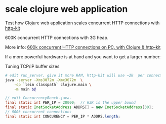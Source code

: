 # scale clojure web application

Test how Clojure web application scales concurrent HTTP connections with [http-kit](https://github.com/http-kit/http-kit)

600K concurrent HTTP connections with 3G heap.

More info: [600k concurrent HTTP connections on PC, with Clojure & http-kit](http://http-kit.org/600k-concurrent-connection-http-kit.html)

If a more powerful hardware is at hand and you want to get a larger number:

Tuning TCP/IP buffer sizes

```sh
# edit run_server. give it more RAM, http-kit will use ~2k  per connection
java -server -Xms3072m -Xmx3072m  \
    -cp `lein classpath` clojure.main \
    -m main $@
```

```java
// edit ConcurrencyBench.java.
final static int PER_IP = 20000;  // 63K is the upper bound
final static InetSocketAddress ADDRS[] = new InetSocketAddress[30];
// 600k concurrent connections
final static int CONCURENCY = PER_IP * ADDRS.length;
```
